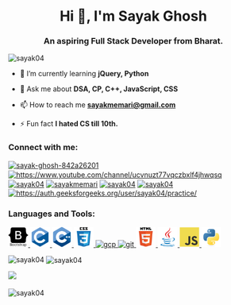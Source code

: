 <h1 align="center">Hi 👋, I'm Sayak Ghosh</h1>
<h3 align="center">An aspiring Full Stack Developer from Bharat.</h3>

<p align="left"> <img src="https://komarev.com/ghpvc/?username=sayak04&label=Profile%20views&color=0e75b6&style=flat" alt="sayak04" /> </p>

- 🌱 I’m currently learning **jQuery, Python**

- 💬 Ask me about **DSA, CP, C++, JavaScript, CSS**

- 📫 How to reach me **sayakmemari@gmail.com**

- ⚡ Fun fact **I hated CS till 10th.**

<h3 align="left">Connect with me:</h3>
<p align="left">
<a href="https://linkedin.com/in/sayak-ghosh-842a26201" target="blank"><img align="center" src="https://raw.githubusercontent.com/rahuldkjain/github-profile-readme-generator/master/src/images/icons/Social/linked-in-alt.svg" alt="sayak-ghosh-842a26201" height="30" width="40" /></a>
<a href="https://www.youtube.com/c/https://www.youtube.com/channel/ucvnuzt77vqczbxlf4jhwqsq" target="blank"><img align="center" src="https://raw.githubusercontent.com/rahuldkjain/github-profile-readme-generator/master/src/images/icons/Social/youtube.svg" alt="https://www.youtube.com/channel/ucvnuzt77vqczbxlf4jhwqsq" height="30" width="40" /></a>
<a href="https://www.codechef.com/users/sayak04" target="blank"><img align="center" src="https://cdn.jsdelivr.net/npm/simple-icons@3.1.0/icons/codechef.svg" alt="sayak04" height="30" width="40" /></a>
<a href="https://www.hackerrank.com/sayakmemari" target="blank"><img align="center" src="https://raw.githubusercontent.com/rahuldkjain/github-profile-readme-generator/master/src/images/icons/Social/hackerrank.svg" alt="sayakmemari" height="30" width="40" /></a>
<a href="https://codeforces.com/profile/sayak04" target="blank"><img align="center" src="https://raw.githubusercontent.com/rahuldkjain/github-profile-readme-generator/master/src/images/icons/Social/codeforces.svg" alt="sayak04" height="30" width="40" /></a>
<a href="https://www.leetcode.com/sayak04" target="blank"><img align="center" src="https://raw.githubusercontent.com/rahuldkjain/github-profile-readme-generator/master/src/images/icons/Social/leet-code.svg" alt="sayak04" height="30" width="40" /></a>
<a href="https://auth.geeksforgeeks.org/user/https://auth.geeksforgeeks.org/user/sayak04/practice/" target="blank"><img align="center" src="https://raw.githubusercontent.com/rahuldkjain/github-profile-readme-generator/master/src/images/icons/Social/geeks-for-geeks.svg" alt="https://auth.geeksforgeeks.org/user/sayak04/practice/" height="30" width="40" /></a>
</p>

<h3 align="left">Languages and Tools:</h3>
<p align="left"> <a href="https://getbootstrap.com" target="_blank" rel="noreferrer"> <img src="https://raw.githubusercontent.com/devicons/devicon/master/icons/bootstrap/bootstrap-plain-wordmark.svg" alt="bootstrap" width="40" height="40"/> </a> <a href="https://www.cprogramming.com/" target="_blank" rel="noreferrer"> <img src="https://raw.githubusercontent.com/devicons/devicon/master/icons/c/c-original.svg" alt="c" width="40" height="40"/> </a> <a href="https://www.w3schools.com/cpp/" target="_blank" rel="noreferrer"> <img src="https://raw.githubusercontent.com/devicons/devicon/master/icons/cplusplus/cplusplus-original.svg" alt="cplusplus" width="40" height="40"/> </a> <a href="https://www.w3schools.com/css/" target="_blank" rel="noreferrer"> <img src="https://raw.githubusercontent.com/devicons/devicon/master/icons/css3/css3-original-wordmark.svg" alt="css3" width="40" height="40"/> </a> <a href="https://cloud.google.com" target="_blank" rel="noreferrer"> <img src="https://www.vectorlogo.zone/logos/google_cloud/google_cloud-icon.svg" alt="gcp" width="40" height="40"/> </a> <a href="https://git-scm.com/" target="_blank" rel="noreferrer"> <img src="https://www.vectorlogo.zone/logos/git-scm/git-scm-icon.svg" alt="git" width="40" height="40"/> </a> <a href="https://www.w3.org/html/" target="_blank" rel="noreferrer"> <img src="https://raw.githubusercontent.com/devicons/devicon/master/icons/html5/html5-original-wordmark.svg" alt="html5" width="40" height="40"/> </a> <a href="https://www.java.com" target="_blank" rel="noreferrer"> <img src="https://raw.githubusercontent.com/devicons/devicon/master/icons/java/java-original.svg" alt="java" width="40" height="40"/> </a> <a href="https://developer.mozilla.org/en-US/docs/Web/JavaScript" target="_blank" rel="noreferrer"> <img src="https://raw.githubusercontent.com/devicons/devicon/master/icons/javascript/javascript-original.svg" alt="javascript" width="40" height="40"/> </a> <a href="https://www.python.org" target="_blank" rel="noreferrer"> <img src="https://raw.githubusercontent.com/devicons/devicon/master/icons/python/python-original.svg" alt="python" width="40" height="40"/> </a> </p>

<p><img align="left" src="https://github-readme-stats.vercel.app/api/top-langs?username=sayak04&show_icons=true&locale=en&layout=compact" alt="sayak04" /></p>

<p>&nbsp;<img align="center" src="https://github-readme-stats.vercel.app/api?username=sayak04&show_icons=true&locale=en" alt="sayak04" /></p>
<p><img src="https://wakatime.com/share/@sayak04/039093a1-85d9-4953-b9c2-ce9db227c647.svg" height="300" /></p>

<p><img align="center" src="https://github-readme-streak-stats.herokuapp.com/?user=sayak04&" alt="sayak04" /></p>
